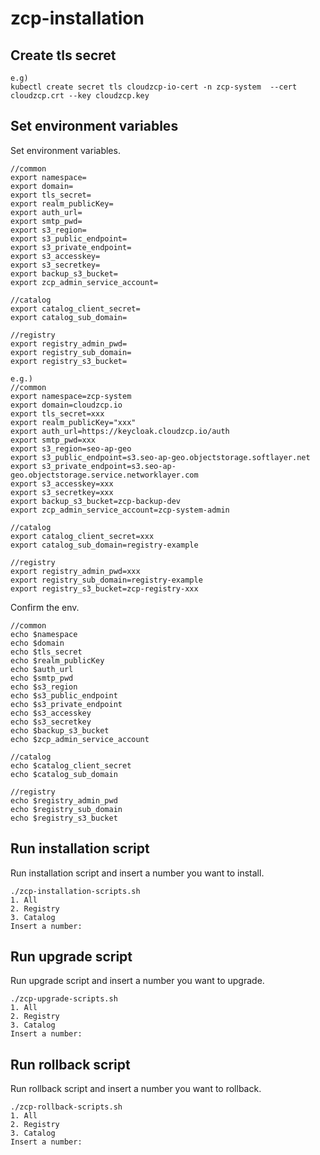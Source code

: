 # zcp-installation

## Create tls secret

```
e.g)
kubectl create secret tls cloudzcp-io-cert -n zcp-system  --cert cloudzcp.crt --key cloudzcp.key
```

## Set environment variables

Set environment variables.

```
//common
export namespace=
export domain=
export tls_secret=
export realm_publicKey=
export auth_url=
export smtp_pwd=
export s3_region=
export s3_public_endpoint=
export s3_private_endpoint=
export s3_accesskey=
export s3_secretkey=
export backup_s3_bucket=
export zcp_admin_service_account=

//catalog
export catalog_client_secret=
export catalog_sub_domain=

//registry
export registry_admin_pwd=
export registry_sub_domain=
export registry_s3_bucket=

e.g.)
//common
export namespace=zcp-system
export domain=cloudzcp.io
export tls_secret=xxx
export realm_publicKey="xxx"
export auth_url=https://keycloak.cloudzcp.io/auth
export smtp_pwd=xxx
export s3_region=seo-ap-geo
export s3_public_endpoint=s3.seo-ap-geo.objectstorage.softlayer.net
export s3_private_endpoint=s3.seo-ap-geo.objectstorage.service.networklayer.com
export s3_accesskey=xxx
export s3_secretkey=xxx
export backup_s3_bucket=zcp-backup-dev
export zcp_admin_service_account=zcp-system-admin

//catalog
export catalog_client_secret=xxx
export catalog_sub_domain=registry-example

//registry
export registry_admin_pwd=xxx
export registry_sub_domain=registry-example
export registry_s3_bucket=zcp-registry-xxx
```

Confirm the env.

```
//common
echo $namespace
echo $domain
echo $tls_secret
echo $realm_publicKey
echo $auth_url
echo $smtp_pwd
echo $s3_region
echo $s3_public_endpoint
echo $s3_private_endpoint
echo $s3_accesskey
echo $s3_secretkey
echo $backup_s3_bucket
echo $zcp_admin_service_account

//catalog
echo $catalog_client_secret
echo $catalog_sub_domain

//registry
echo $registry_admin_pwd
echo $registry_sub_domain
echo $registry_s3_bucket
```

## Run installation script

Run installation script and insert a number you want to install.

```
./zcp-installation-scripts.sh
1. All
2. Registry
3. Catalog
Insert a number:
```

## Run upgrade script

Run upgrade script and insert a number you want to upgrade.

```
./zcp-upgrade-scripts.sh
1. All
2. Registry
3. Catalog
Insert a number:
```

## Run rollback script

Run rollback script and insert a number you want to rollback.

```
./zcp-rollback-scripts.sh
1. All
2. Registry
3. Catalog
Insert a number:
```
